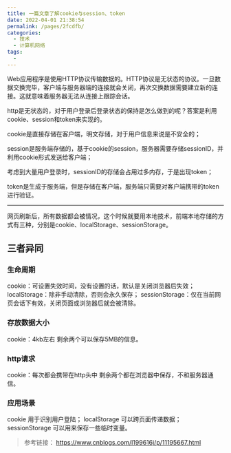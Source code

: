 ```yaml
---
title: 一篇文章了解cookie与session、token
date: 2022-04-01 21:38:54
permalink: /pages/2fcdfb/
categories:
  - 技术
  - 计算机网络
tags:
  - 
---
```


Web应用程序是使用HTTP协议传输数据的。HTTP协议是无状态的协议。一旦数据交换完毕，客户端与服务器端的连接就会关闭，再次交换数据需要建立新的连接。这就意味着服务器无法从连接上跟踪会话。

http是无状态的，对于用户登录后登录状态的保持是怎么做到的呢？答案是利用cookie、session和token来实现的。

cookie是直接存储在客户端，明文存储，对于用户信息来说是不安全的；

session是服务端存储的，基于cookie的session，服务器需要存储sessionID，并利用cookie形式发送给客户端；

考虑到大量用户登录时，sessionID的存储会占用过多内存，于是出现token；

token是生成于服务端，但是存储在客户端，服务端只需要对客户端携带的token进行验证。

---

网页刷新后，所有数据都会被情况，这个时候就要用本地技术，前端本地存储的方式有三种，分别是cookie、localStorage、sessionStorage。

## 三者异同

### 生命周期

cookie：可设置失效时间，没有设置的话，默认是关闭浏览器后失效；
localStorage：除非手动清除，否则会永久保存；
sessionStorage：仅在当前网页会话下有效，关闭页面或浏览器后就会被清除。

### 存放数据大小

cookie：4kb左右
剩余两个可以保存5MB的信息。

### http请求

cookie：每次都会携带在http头中
剩余两个都在浏览器中保存，不和服务器通信。

### 应用场景

cookie 用于识别用户登陆；
localStorage 可以跨页面传递数据；
sessionStorage 可以用来保存一些临时变量。


> 参考链接：
> https://www.cnblogs.com/l199616j/p/11195667.html